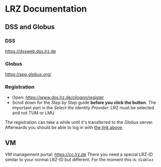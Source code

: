 # LRZ Documentation

## DSS and Globus
### DSS
https://dssweb.dss.lrz.de

### Globus
https://app.globus.org/

### Registration
- Open: https://www.dss.lrz.de/cilogon/register
- Scroll down for the *Step by Step* guide **before you click the button**.
The important part is the *Select the Identity Provider*: LRZ must be selected and not TUM or LMU

The registration can take a while until it's transferred to the *Globus* server. Afterwards you should be able to log in with [the link above](https://app.globus.org/).



## VM
VM management portal: https://cc.lrz.de
There you need a special LRZ-ID similar to your normal LRZ-ID but different.
For the moment this is: `di46lez`